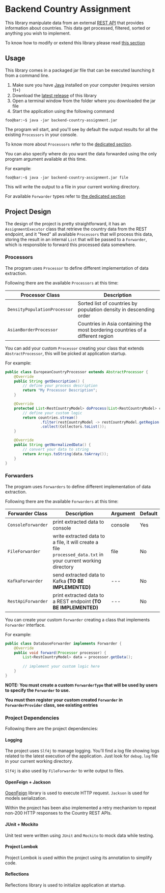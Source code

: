 # Backend Country Assignment
This library manipulate data from an external [REST API](https://restcountries.com/) that provides information about countries. 
This data get processed, filtered, sorted or anything you wish to implement.

To know how to modify or extend this library please read [this section](#project-design)

## Usage
This library comes in a packaged jar file that can be executed launching it from a command line.

1. Make sure you have [Java](https://www.java.com/) installed on your computer (requires version 11+)
2. Download the [latest release](https://github.com/100ferhas/java-backend-country-assignment/releases/download/latest/backend-country-assignment.jar) 
of this library
3. Open a terminal window from the folder where you downloaded the jar file
4. Start the application using the following command 

```console
foo@bar:~$ java -jar backend-country-assignment.jar
```

The program wil start, and you'll see by default the output results for all the existing `Processors` in your console.

To know more about `Processors` refer to the [dedicated section](#processors).

You can also specify where do you want the data forwarded using the only program argument available at this time.

For example:

```console
foo@bar:~$ java -jar backend-country-assignment.jar file
```

This will write the output to a file in your current working directory.

For available `Forwarder` types refer to [the dedicated section](#forwarders)

## Project Design
The design of the project is pretty straightforward, it has an `AssignmentExecutor` class that retrieve the country data 
from the REST endpoint, and it "feed" all available `Processors` that will process this data, storing the result in an 
internal `List` that will be passed to a `Forwarder`, which is responsible to forward this processed data somewhere.


### Processors
The program uses `Processor` to define different implementation of data extraction.

Following there are the available `Processors` at this time:

| Processor Class              | Description                                                                     |
|------------------------------|---------------------------------------------------------------------------------|
| `DensityPopulationProcessor` | Sorted list of countries by population density in descending order              |
| `AsianBorderProcessor`       | Countries in Asia containing the most bordering countries of a different region |

You can add your custom `Processor` creating your class that extends `AbstractProcessor`, this will be picked at 
application startup.

For example:
```java
public class EuropeanCountryProcessor extends AbstractProcessor {
    @Override
    public String getDescription() {
        // define your process description
        return "My Processor Description";
    }

    @Override
    protected List<RestCountryModel> doProcess(List<RestCountryModel> countries) {
        // define your custom logic
        return countries.stream()
                .filter(restCountryModel -> restCountryModel.getRegion().equals("Europe"))
                .collect(Collectors.toList());
    }

    @Override
    public String getNormalizedData() {
        // convert your data to string
        return Arrays.toString(data.toArray());
    }
}
```

### Forwarders
The program uses `Forwarders` to define different implementation of data extraction.

Following there are the available `Forwarders` at this time:

| Forwarder Class    | Description                                                                                                  | Argument | Default |
|--------------------|--------------------------------------------------------------------------------------------------------------|----------|---------|
| `ConsoleForwarder` | print extracted data to console                                                                              | console  | Yes     |
| `FileForwarder`    | write extracted data to a file, it will create a file `processed_data.txt` in your current working directory | file     | No      |
| `KafkaForwarder`   | send extracted data to Kafka **(TO BE IMPLEMENTED)**                                                         | ---      | No      |
| `RestApiForwarder` | print extracted data to a REST endpoint **(TO BE IMPLEMENTED)**                                              | ---      | No      |

You can create your custom `Forwarder` creating a class that implements `Forwarder` interface. 

For example:
```java
public class DatabaseForwarder implements Forwarder {
    @Override
    public void forward(Processor processor) {
        List<RestCountryModel> data = processor.getData();
        
        // implement your custom logic here
    }
}
```

**NOTE: You must create a custom `ForwarderType` that will be used by users to specify the `Forwarder` to use.**

**You must then register your custom created `Forwarder` in `ForwarderProvider` class, see existing entries**

### Project Dependencies
Following there are the project dependencies:

#### Logging
The project uses `Slf4j` to manage logging. You'll find a log file showing logs related to the latest execution of the application.
Just look for `debug.log` file in your current working directory.

`Slf4j` is also used by `FileForwarder` to write output to files.

#### OpenFeign + Jackson
[OpenFeign](https://github.com/OpenFeign/feign) library is used to execute HTTP request. 
`Jackson` is used for models serialization.

Within the project has been also implemented a retry mechanism to repeat non-200 HTTP responses to the Country REST APIs.

#### JUnit + Mockito
Unit test were written using `JUnit` and `Mockito` to mock data while testing.

#### Project Lombok
Project Lombok is used within the project using its annotation to simplify code.

#### Reflections
Reflections library is used to initialize application at startup.
